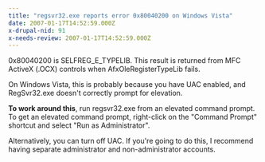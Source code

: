 ```yaml
---
title: "regsvr32.exe reports error 0x80040200 on Windows Vista"
date: 2007-01-17T14:52:59.000Z
x-drupal-nid: 91
x-needs-review: 2007-01-17T14:52:59.000Z
---
```

0x80040200 is SELFREG_E_TYPELIB. This result is returned from MFC ActiveX (.OCX) controls when AfxOleRegisterTypeLib fails.

On Windows Vista, this is probably because you have UAC enabled, and RegSvr32.exe doesn't correctly prompt for elevation.

**To work around this**, run regsvr32.exe from an elevated command prompt. To get an elevated command prompt, right-click on the "Command Prompt" shortcut and select "Run as Administrator".

Alternatively, you can turn off UAC. If you're going to do this, I recommend having separate administrator and non-administrator accounts.